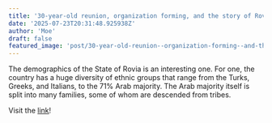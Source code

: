 ```yaml
---
title: '30-year-old reunion, organization forming, and the story of Rovia’s long lost tribes.'
date: '2025-07-23T20:31:48.925938Z'
author: 'Moe'
draft: false
featured_image: 'post/30-year-old-reunion--organization-forming--and-the-story-of-rovia-s-long-lost-tribes--2025-07-23-20-31-48.925938/Flag_of_the_State_of_Rovia.png'
---
```


The demographics of the State of Rovia is an interesting one. For one, the country has a huge diversity of ethnic groups that range from the Turks, Greeks, and Italians, to the 71% Arab majority. The Arab majority itself is split into many families, some of whom are descended from tribes.

Visit the [link](https://therovianreporter.wordpress.com/2025/07/19/30-year-old-reunion-organization-forming-and-the-story-of-rovias-long-lost-tribes/)!
